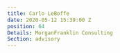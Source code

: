 ```yaml
---
title: Carlo LeBoffe
date: 2020-05-12 15:39:00 Z
position: 64
Details: MorganFranklin Consulting
Section: advisory
---
```



